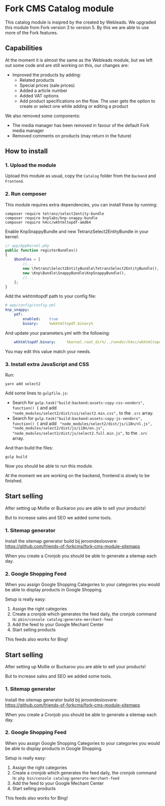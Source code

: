 # Fork CMS Catalog module
This catalog module is insipred by the created by Webleads. We upgraded this module from Fork version 3 to version 5. By this we are able to use more of the Fork features.

## Capabilities
At the moment it is almost the same as the Webleads module, but we left out some code and are still working on this, our changes are:
* Improved the products by adding:
  * Related products
  * Special prices (sale prices)
  * Added a article number
  * Added VAT options
  * Add product specifications on the flow. The user gets the option to create or select one while adding or editing a product

We also removed some components:
* The media manager has been removed in favour of the default Fork media manager
* Removed comments on products (may return in the future)

## How to install

### 1. Upload the module
Upload this module as usual, copy the `Catalog` folder from the `Backend` and `Frontend`.

### 2. Run composer
This module requires extra dependencies, you can install these by running:

```
composer require tetranz/select2entity-bundle
composer require knplabs/knp-snappy-bundle
composer require h4cc/wkhtmltopdf-amd64
```
Enable KnpSnappyBundle and new TetranzSelect2EntityBundle in your kernel:
```php
// app/AppKernel.php
public function registerBundles()  
{
    $bundles = [
        //...
        new \Tetranz\Select2EntityBundle\TetranzSelect2EntityBundle(),
        new \Knp\Bundle\SnappyBundle\KnpSnappyBundle(),
        //...
    ];
}
```

Add the wkhtmltopdf path to your config file:
```yaml
# app/config/config.yml
knp_snappy:  
    pdf:
        enabled:    true
        binary:     %wkhtmltopdf.binary%
```

And update your parameters.yml with the following:
```yaml
    wkhtmltopdf.binary:     %kernel.root_dir%/../vendor/h4cc/wkhtmltopdf-amd64/bin/wkhtmltopdf-amd64
```
You may edit this value match your needs.

### 3. Install extra JavaScript and CSS

Run:
```npm
yarn add select2
```

Add some lines to `gulpfile.js`:
* Search for `gulp.task("build:backend:assets:copy-css-vendors", function() {` and add `"node_modules/select2/dist/css/select2.min.css",` to the `.src` array.
* Search for `gulp.task("build:backend:assets:copy-js-vendors", function() {` and add `
    "node_modules/select2/dist/js/i18n/nl.js",
    "node_modules/select2/dist/js/i18n/en.js",
    "node_modules/select2/dist/js/select2.full.min.js",` to the `.src` array.

And than build the files:
```
gulp build
```

Now you should be able to run this module.

At the moment we are working on the backend, frontend is slowly to be finished.

## Start selling

After setting up Mollie or Buckaroo you are able to sell your products!

But to increase sales and SEO we added some tools.

### 1. Sitemap generator
Install the sitemap generator build bij jeroondesloovere: https://github.com/friends-of-forkcms/fork-cms-module-sitemaps

When you create a Cronjob you should be able to generate a sitemap each day.

### 2. Google Shopping Feed
When you assign Google Shopping Categories to your categories you would be able to display products in Google Shopping.

Setup is really easy:
1. Assign the right categories
2. Create a cronjob which generates the feed daily, the cronjob command is: `pbin/console catalog:generate-merchant-feed`
3. Add the feed to your Google Mechant Center
4. Start selling products

This feeds also works for Bing!

## Start selling

After setting up Mollie or Buckaroo you are able to sell your products!

But to increase sales and SEO we added some tools.

### 1. Sitemap generator
Install the sitemap generator build bij jeroondesloovere: https://github.com/friends-of-forkcms/fork-cms-module-sitemaps

When you create a Cronjob you should be able to generate a sitemap each day.

### 2. Google Shopping Feed
When you assign Google Shopping Categories to your categories you would be able to display products in Google Shopping.

Setup is really easy:
1. Assign the right categories
2. Create a cronjob which generates the feed daily, the cronjob command is: `php bin/console catalog:generate-merchant-feed`
3. Add the feed to your Google Mechant Center
4. Start selling products

This feeds also works for Bing!
